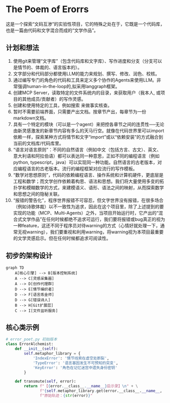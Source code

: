 # The Poem of Erorrs

这是一个探索“文码互渗”的实验性项目，它的特殊之处在于，它既是一个代码库，也是一篇由代码和文字混合而成的“文学作品”。

## 计划和想法

1. 使用git来管理“文字库”（包含代码库和文字库）、写作进度和分支（分支可以是情节的、体裁的、语言版本的）。
2. 文字部分和代码部分都使用LLM的能力来规划、撰写、修改、润色、校核。
3. 通过编写专门的角色的代码和工具来定义多个协作的Agents来使用LLM。非常强调human-in-the-loop的,拟采用langgraph框架。
4. 创建MCP Server，读取特定的文件系统内的目录，来获取用户（我本人, 或项目的其他成员/贡献者）的写作灵感。
5. 创建和使用特定的工具，例如搜索 来做事实核查。
6. 暂时不需要前端界面，只需要产出文档。按章节产出，每章节为一份markdown文档。
7. 具有一个特定的模块（可以是一个agent）来把控各章节之间的连贯性──无论由新灵感激发的新章节内容有多么的天马行空。就像在代码世界里可以import依赖一样，探索某种方式将情节和文字“import”或以“依赖安装”的方式融合到当前的文档库/代码库里。
8. “语言对语言原则”：不同的自然语言（例如中文（包括方言、古文）、英文、意大利语和阿拉伯语）都可以表达同一种意思，正如不同的编程语言（例如python, typescript，java）可以实现同一种功能。自然语言的古老版本，对应编程语言的古老版本。流行的编程框架对应流行的写作模板。
9. “数学对思想原则”，代码的依赖编程语言、操作系统和计算机硬件，更底层是工程和数学；而文学创作依赖着构思、语法和思想。我们将大量使用多变的拓扑学和模糊数学的方式，来建模语义、语形、语法之间的映射，从而探索数学和思想之间的隐秘关联。
10. “报错的警告化”，程序世界报错不可容忍，但文字世界没有报错，在很多场合（例如诗歌体裁）以不一致性为追求，因此在这个项目里，除了上述提到的要实现的功能（MCP、Multi-Agents）之外，当项目开始运行时，它产出的“混合式文学作品”在任何时候都绝不追求可运行，我们要将报错或bug真正的视为一种feature，这还不同于程序员对待warning的方式（心情好就处理一下，通常无视warning），我们要重视和利用warning，将warning视为本项目最重要的文学灵感启示。但在任何时候都追求可阅读性。

## 初步的架构设计

```mermaid
graph TD
    A[核心引擎] --> B[版本控制系统]
    A --> C[灵感采集器]
    A --> D[创作代理群]
    D --> E[情节编织者]
    D --> F[语言炼金师]
    D --> G[错误诗人]
    B --> H[Git扩展层]
    C --> I[文件监听服务]
```

## 核心类示例

```python
# error_poet.py 初始版本
class ErrorAlchemist:
    def __init__(self):
        self.metaphor_library = {
            'IndexError': '情节线索在虚空处断裂',
            'TypeError': '语言基因发生不可预知的突变',
            'KeyError': '角色在记忆迷宫中遗失身份密钥'
        }

    def transmute(self, error):
        return f"【{error.__class__.__name__}启示录】\n" + \
               f"{self.metaphor_library.get(error.__class__.__name__, '未知的叙事裂痕')}\n" + \
               f"原始轨迹：{str(error)}"
```